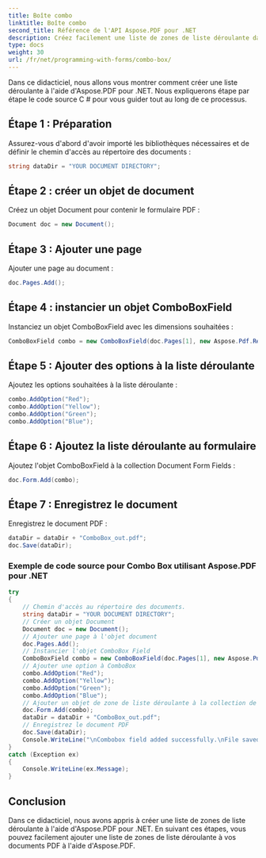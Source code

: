 ```yaml
---
title: Boîte combo
linktitle: Boîte combo
second_title: Référence de l'API Aspose.PDF pour .NET
description: Créez facilement une liste de zones de liste déroulante dans vos documents PDF à l'aide d'Aspose.PDF pour .NET.
type: docs
weight: 30
url: /fr/net/programming-with-forms/combo-box/
---
```


Dans ce didacticiel, nous allons vous montrer comment créer une liste déroulante à l'aide d'Aspose.PDF pour .NET. Nous expliquerons étape par étape le code source C # pour vous guider tout au long de ce processus.

## Étape 1 : Préparation

Assurez-vous d'abord d'avoir importé les bibliothèques nécessaires et de définir le chemin d'accès au répertoire des documents :

```csharp
string dataDir = "YOUR DOCUMENT DIRECTORY";
```

## Étape 2 : créer un objet de document

Créez un objet Document pour contenir le formulaire PDF :

```csharp
Document doc = new Document();
```

## Étape 3 : Ajouter une page

Ajouter une page au document :

```csharp
doc.Pages.Add();
```

## Étape 4 : instancier un objet ComboBoxField

Instanciez un objet ComboBoxField avec les dimensions souhaitées :

```csharp
ComboBoxField combo = new ComboBoxField(doc.Pages[1], new Aspose.Pdf.Rectangle(100, 600, 150, 616));
```

## Étape 5 : Ajouter des options à la liste déroulante

Ajoutez les options souhaitées à la liste déroulante :

```csharp
combo.AddOption("Red");
combo.AddOption("Yellow");
combo.AddOption("Green");
combo.AddOption("Blue");
```

## Étape 6 : Ajoutez la liste déroulante au formulaire

Ajoutez l'objet ComboBoxField à la collection Document Form Fields :

```csharp
doc.Form.Add(combo);
```

## Étape 7 : Enregistrez le document

Enregistrez le document PDF :

```csharp
dataDir = dataDir + "ComboBox_out.pdf";
doc.Save(dataDir);
```

### Exemple de code source pour Combo Box utilisant Aspose.PDF pour .NET 
```csharp
try
{
	// Chemin d'accès au répertoire des documents.
	string dataDir = "YOUR DOCUMENT DIRECTORY";
	// Créer un objet Document
	Document doc = new Document();
	// Ajouter une page à l'objet document
	doc.Pages.Add();
	// Instancier l'objet ComboBox Field
	ComboBoxField combo = new ComboBoxField(doc.Pages[1], new Aspose.Pdf.Rectangle(100, 600, 150, 616));
	// Ajouter une option à ComboBox
	combo.AddOption("Red");
	combo.AddOption("Yellow");
	combo.AddOption("Green");
	combo.AddOption("Blue");
	// Ajouter un objet de zone de liste déroulante à la collection de champs de formulaire de l'objet de document
	doc.Form.Add(combo);
	dataDir = dataDir + "ComboBox_out.pdf";
	// Enregistrez le document PDF
	doc.Save(dataDir);
	Console.WriteLine("\nCombobox field added successfully.\nFile saved at " + dataDir);
}
catch (Exception ex)
{
	Console.WriteLine(ex.Message);
}
```

## Conclusion

Dans ce didacticiel, nous avons appris à créer une liste de zones de liste déroulante à l'aide d'Aspose.PDF pour .NET. En suivant ces étapes, vous pouvez facilement ajouter une liste de zones de liste déroulante à vos documents PDF à l'aide d'Aspose.PDF.